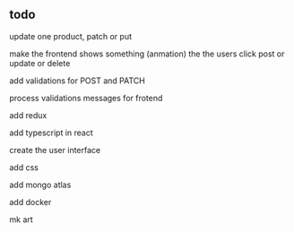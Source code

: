 ## todo

update one product, patch or put

make the frontend shows something (anmation) the the users click post or update or delete 

add validations for POST and PATCH

process validations messages for frotend

add redux

add typescript in react

create the user interface

add css

add mongo atlas

add docker

mk art